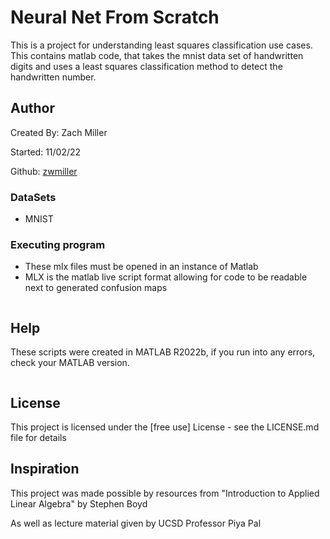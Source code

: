 # Neural Net From Scratch

This is a project for understanding least squares classification use cases. 
This contains matlab code, that takes the mnist data set of handwritten digits and
uses a least squares classification method to detect the handwritten number.

## Author

Created By: Zach Miller

Started: 11/02/22

Github: [zwmiller](https://github.com/millerzw)

[comment]: <> (## DataSets)

### DataSets

* MNIST


### Executing program

* These mlx files must be opened in an instance of Matlab
* MLX is the matlab live script format allowing for code to be readable next to generated confusion maps
```

```

## Help

These scripts were created in MATLAB R2022b, if you run into any errors, check your MATLAB version.
```

```





## License

This project is licensed under the [free use] License - see the LICENSE.md file for details

## Inspiration

This project was made possible by resources from "Introduction to Applied Linear Algebra" by Stephen Boyd

As well as lecture material given by UCSD Professor Piya Pal
